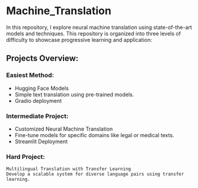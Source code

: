 # Machine_Translation
In this repository, I explore neural machine translation using state-of-the-art models and techniques. This repository is organized into three levels of difficulty to showcase progressive learning and application:

## Projects Overview:
### Easiest Method:
- Hugging Face Models
- Simple text translation using pre-trained models.
- Gradio deployment

### Intermediate Project: 
- Customized Neural Machine Translation
- Fine-tune models for specific domains like legal or medical texts.
- Streamlit Deployment

### Hard Project: 
    Multilingual Translation with Transfer Learning
    Develop a scalable system for diverse language pairs using transfer learning.
